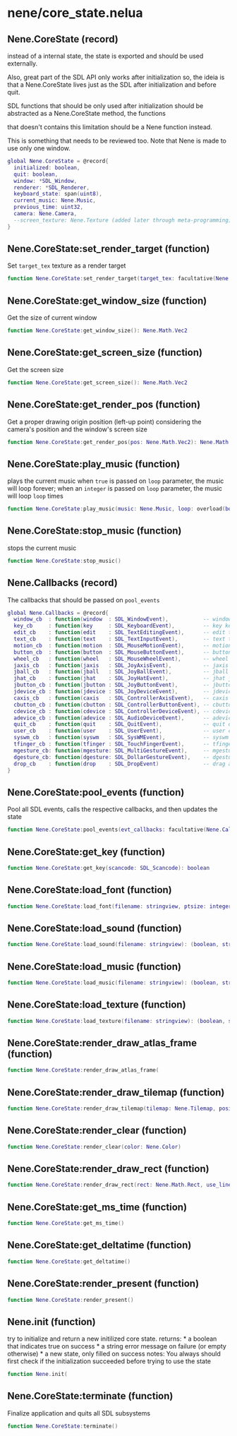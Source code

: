 # nene/core_state.nelua
## Nene.CoreState (record)
instead of a internal state, the state is exported and should be used externally. 

Also, great part of the SDL API only works after initialization so, the ideia is that a Nene.CoreState lives just as the SDL after initialization and before quit. 

SDL functions that should be only used after initialization should be abstracted as a Nene.CoreState method, the functions 

that doesn't contains this limitation should be a Nene function instead. 

This is something that needs to be reviewed too. Note that Nene is made to use only one window. 
```lua
global Nene.CoreState = @record{
  initialized: boolean,
  quit: boolean,
  window: *SDL_Window,
  renderer: *SDL_Renderer,
  keyboard_state: span(uint8),
  current_music: Nene.Music,
  previous_time: uint32,
  camera: Nene.Camera,
  --screen_texture: Nene.Texture (added later through meta-programming)
}
```

## Nene.CoreState:set_render_target (function)
Set `target_tex` texture as a render target 
```lua
function Nene.CoreState:set_render_target(target_tex: facultative(Nene.Texture))
```

## Nene.CoreState:get_window_size (function)
Get the size of current window 
```lua
function Nene.CoreState:get_window_size(): Nene.Math.Vec2
```

## Nene.CoreState:get_screen_size (function)
Get the screen size 
```lua
function Nene.CoreState:get_screen_size(): Nene.Math.Vec2
```

## Nene.CoreState:get_render_pos (function)
Get a proper drawing origin position (left-up point) considering the camera's position and the window's screen size 
```lua
function Nene.CoreState:get_render_pos(pos: Nene.Math.Vec2): Nene.Math.Vec2
```

## Nene.CoreState:play_music (function)
plays the current music when `true` is passed on `loop` parameter, the music will loop forever; when an `integer` is passed on `loop` parameter, the music will loop `loop` times 
```lua
function Nene.CoreState:play_music(music: Nene.Music, loop: overload(boolean, integer, niltype))
```

## Nene.CoreState:stop_music (function)
stops the current music 
```lua
function Nene.CoreState:stop_music()
```

## Nene.Callbacks (record)
The callbacks that should be passed on `pool_events` 
```lua
global Nene.Callbacks = @record{
  window_cb  : function(window  : SDL_WindowEvent),           -- window window event data
  key_cb     : function(key     : SDL_KeyboardEvent),         -- key keyboard event data
  edit_cb    : function(edit    : SDL_TextEditingEvent),      -- edit text editing event data
  text_cb    : function(text    : SDL_TextInputEvent),        -- text text input event data
  motion_cb  : function(motion  : SDL_MouseMotionEvent),      -- motion mouse motion event data
  button_cb  : function(button  : SDL_MouseButtonEvent),      -- button mouse button event data
  wheel_cb   : function(wheel   : SDL_MouseWheelEvent),       -- wheel mouse wheel event data
  jaxis_cb   : function(jaxis   : SDL_JoyAxisEvent),          -- jaxis joystick axis event data
  jball_cb   : function(jball   : SDL_JoyBallEvent),          -- jball joystick ball event data
  jhat_cb    : function(jhat    : SDL_JoyHatEvent),           -- jhat joystick hat event data
  jbutton_cb : function(jbutton : SDL_JoyButtonEvent),        -- jbutton joystick button event data
  jdevice_cb : function(jdevice : SDL_JoyDeviceEvent),        -- jdevice joystick device event data
  caxis_cb   : function(caxis   : SDL_ControllerAxisEvent),   -- caxis game controller axis event data
  cbutton_cb : function(cbutton : SDL_ControllerButtonEvent), -- cbutton game controller button event data
  cdevice_cb : function(cdevice : SDL_ControllerDeviceEvent), -- cdevice game controller device event data
  adevice_cb : function(adevice : SDL_AudioDeviceEvent),      -- adevice audio device event data (>= SDL 2.0.4)
  quit_cb    : function(quit    : SDL_QuitEvent),             -- quit quit request event data
  user_cb    : function(user    : SDL_UserEvent),             -- user custom event data
  syswm_cb   : function(syswm   : SDL_SysWMEvent),            -- syswm system dependent window event data
  tfinger_cb : function(tfinger : SDL_TouchFingerEvent),      -- tfinger touch finger event data
  mgesture_cb: function(mgesture: SDL_MultiGestureEvent),     -- mgesture multi finger gesture data
  dgesture_cb: function(dgesture: SDL_DollarGestureEvent),    -- dgesture multi finger gesture data
  drop_cb    : function(drop    : SDL_DropEvent)              -- drag and drop event data
}
```

## Nene.CoreState:pool_events (function)
Pool all SDL events, calls the respective callbacks, and then updates the state 
```lua
function Nene.CoreState:pool_events(evt_callbacks: facultative(Nene.Callbacks))
```

## Nene.CoreState:get_key (function)

```lua
function Nene.CoreState:get_key(scancode: SDL_Scancode): boolean
```

## Nene.CoreState:load_font (function)

```lua
function Nene.CoreState:load_font(filename: stringview, ptsize: integer): (boolean, stringview, Nene.Font)
```

## Nene.CoreState:load_sound (function)

```lua
function Nene.CoreState:load_sound(filename: stringview): (boolean, stringview, Nene.Sound)
```

## Nene.CoreState:load_music (function)

```lua
function Nene.CoreState:load_music(filename: stringview): (boolean, stringview, Nene.Music)
```

## Nene.CoreState:load_texture (function)

```lua
function Nene.CoreState:load_texture(filename: stringview): (boolean, stringview, Nene.Texture)
```

## Nene.CoreState:render_draw_atlas_frame (function)

```lua
function Nene.CoreState:render_draw_atlas_frame(
```

## Nene.CoreState:render_draw_tilemap (function)

```lua
function Nene.CoreState:render_draw_tilemap(tilemap: Nene.Tilemap, position: Nene.Math.Vec2, color: Nene.Color)
```

## Nene.CoreState:render_clear (function)

```lua
function Nene.CoreState:render_clear(color: Nene.Color)
```

## Nene.CoreState:render_draw_rect (function)

```lua
function Nene.CoreState:render_draw_rect(rect: Nene.Math.Rect, use_lines: boolean, color: Nene.Color)
```

## Nene.CoreState:get_ms_time (function)

```lua
function Nene.CoreState:get_ms_time()
```

## Nene.CoreState:get_deltatime (function)

```lua
function Nene.CoreState:get_deltatime()
```

## Nene.CoreState:render_present (function)

```lua
function Nene.CoreState:render_present()
```

## Nene.init (function)
try to initialize and return a new initilized core state. returns:   * a boolean that indicates true on success   * a string error message on failure (or empty otherwise)   * a new state, only filled on success notes:   You always should first check if the initialization   succeeded before trying to use the state 
```lua
function Nene.init(
```

## Nene.CoreState:terminate (function)
Finalize application and quits all SDL subsystems 
```lua
function Nene.CoreState:terminate()
```
